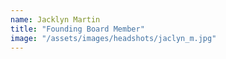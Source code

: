 ```yaml
---
name: Jacklyn Martin
title: "Founding Board Member"
image: "/assets/images/headshots/jaclyn_m.jpg"
---
```

